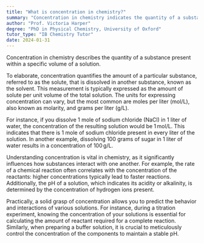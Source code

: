 ```yaml
---
title: "What is concentration in chemistry?"
summary: "Concentration in chemistry indicates the quantity of a substance in a given volume of solution, reflecting how much solute is dissolved in a solvent."
author: "Prof. Victoria Harper"
degree: "PhD in Physical Chemistry, University of Oxford"
tutor_type: "IB Chemistry Tutor"
date: 2024-01-31
---
```


Concentration in chemistry describes the quantity of a substance present within a specific volume of a solution.

To elaborate, concentration quantifies the amount of a particular substance, referred to as the solute, that is dissolved in another substance, known as the solvent. This measurement is typically expressed as the amount of solute per unit volume of the total solution. The units for expressing concentration can vary, but the most common are moles per liter (mol/L), also known as molarity, and grams per liter (g/L).

For instance, if you dissolve $1$ mole of sodium chloride (NaCl) in $1$ liter of water, the concentration of the resulting solution would be $1 \, \text{mol/L}$. This indicates that there is $1$ mole of sodium chloride present in every liter of the solution. In another example, dissolving $100$ grams of sugar in $1$ liter of water results in a concentration of $100 \, \text{g/L}$.

Understanding concentration is vital in chemistry, as it significantly influences how substances interact with one another. For example, the rate of a chemical reaction often correlates with the concentration of the reactants: higher concentrations typically lead to faster reactions. Additionally, the pH of a solution, which indicates its acidity or alkalinity, is determined by the concentration of hydrogen ions present.

Practically, a solid grasp of concentration allows you to predict the behavior and interactions of various solutions. For instance, during a titration experiment, knowing the concentration of your solutions is essential for calculating the amount of reactant required for a complete reaction. Similarly, when preparing a buffer solution, it is crucial to meticulously control the concentration of the components to maintain a stable pH.
    